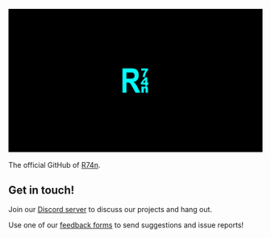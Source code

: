 ![Cyan R74n logo on a black background](https://raw.githubusercontent.com/R74nCom/.github/main/wallpaper.png)

The official GitHub of [R74n](https://R74n.com/).

## Get in touch!
Join our [Discord server](https://discord.com/invite/ejUc6YPQuS) to discuss our projects and hang out.

Use one of our [feedback forms](https://R74n.com/ufbs/) to send suggestions and issue reports!

<!--## Hi there 👋-->

<!--

**Here are some ideas to get you started:**

🙋‍♀️ A short introduction - what is your organization all about?
🌈 Contribution guidelines - how can the community get involved?
👩‍💻 Useful resources - where can the community find your docs? Is there anything else the community should know?
🍿 Fun facts - what does your team eat for breakfast?
🧙 Remember, you can do mighty things with the power of [Markdown](https://docs.github.com/github/writing-on-github/getting-started-with-writing-and-formatting-on-github/basic-writing-and-formatting-syntax)
-->
